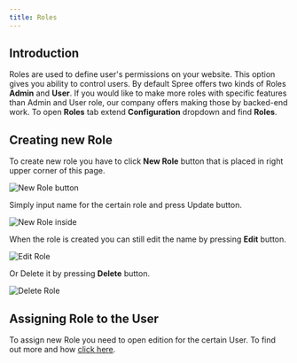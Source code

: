```yaml
---
title: Roles
---
```


## Introduction

Roles are used to define user's permissions on your website. This option gives you ability to control users. By default Spree offers two kinds of Roles **Admin** and **User**. If you would like to make more roles with specific features than Admin and User role, our company offers making those by backed-end work. To open **Roles** tab extend **Configuration** dropdown and find **Roles**.

## Creating new Role

To create new role you have to click **New Role** button that is placed in right upper corner of this page.

![New Role button]()

Simply input name for the certain role and press Update button.

![New Role inside]()

When the role is created you can still edit the name by pressing **Edit** button.

![Edit Role]()

Or Delete it by pressing **Delete** button.

![Delete Role]()

## Assigning Role to the User

To assign new Role you need to open edition for the certain User. To find out more and how [click here](../users/editing_users.md).